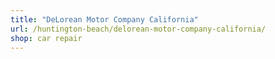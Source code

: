 ```yaml
---
title: "DeLorean Motor Company California"
url: /huntington-beach/delorean-motor-company-california/
shop: car repair
---
```

